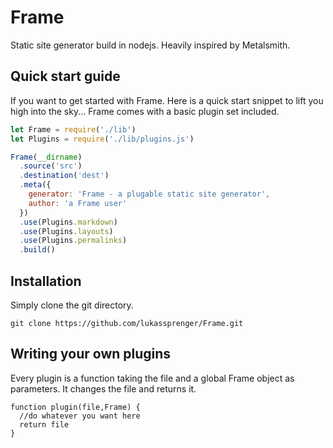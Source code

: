 # Frame

Static site generator build in nodejs. Heavily inspired by Metalsmith.

## Quick start guide

If you want to get started with Frame. Here is a quick start snippet to lift you high into the sky...
Frame comes with a basic plugin set included.

```javascript
let Frame = require('./lib')
let Plugins = require('./lib/plugins.js')

Frame(__dirname)
  .source('src')
  .destination('dest')
  .meta({
    generator: 'Frame - a plugable static site generator',
    author: 'a Frame user'
  })
  .use(Plugins.markdown)
  .use(Plugins.layouts)
  .use(Plugins.permalinks)
  .build()
```

## Installation

Simply clone the git directory.

```
git clone https://github.com/lukassprenger/Frame.git
```

## Writing your own plugins

Every plugin is a function taking the file and a global Frame object as parameters. It changes the file and returns it.

```
function plugin(file,Frame) {
  //do whatever you want here
  return file
}
```
